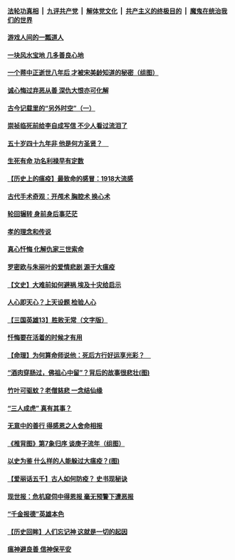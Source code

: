 ####  [法轮功真相](../../../../basic/blob/master/README.md?t=04071330) &nbsp;|&nbsp; [九评共产党](../../../../9ping.md/blob/master/README.md?t=04071330) &nbsp;|&nbsp; [解体党文化](../../../../jtdwh.md/blob/master/README.md?t=04071330)  &nbsp;|&nbsp; [共产主义的终极目的](../../../../gczydzjmd.md/blob/master/README.md?t=04071330) &nbsp;|&nbsp; [魔鬼在统治我们的世界](../../../../mgztzwmdsj.md/blob/master/README.md?t=04071330) 

#### [游戏人间的一瓢道人](../pages/prog647/a102816749.md?t=04071330) 

#### [一块风水宝地 几多善良心地](../pages/prog647/a102816742.md?t=04071330) 

#### [一个蒋中正逝世八年后 才被宋美龄知道的秘密（组图）](../pages/prog647/a102816314.md?t=04071330) 

#### [诚心悔过弃恶从善 深仇大恨亦可化解](../pages/prog647/a102816286.md?t=04071330) 

#### [古今记载里的“另外时空”（一）](../pages/prog647/a102816282.md?t=04071330) 

#### [崇祯临死前给李自成写信 不少人看过流泪了](../pages/prog647/a102815710.md?t=04071330) 

#### [五十岁四十九年非 他是何方圣贤？　](../pages/prog647/a102815704.md?t=04071330) 

#### [生死有命 功名利禄早有定数](../pages/prog647/a102815700.md?t=04071330) 

#### [【历史上的瘟疫】最致命的感冒：1918大流感](../pages/prog647/a102814813.md?t=04071330) 

#### [古代手术奇观：开颅术 胸腔术 换心术](../pages/prog647/a102814832.md?t=04071330) 

#### [轮回辗转 身前身后事茫茫](../pages/prog647/a102814823.md?t=04071330) 

#### [孝的理念和传说](../pages/prog647/a102814069.md?t=04071330) 

#### [真心忏悔 化解仇家三世索命](../pages/prog647/a102814052.md?t=04071330) 

#### [罗密欧与朱丽叶的爱情悲剧 源于大瘟疫](../pages/prog647/a102813354.md?t=04071330) 

#### [【文史】大难前如何避祸 埃及十灾给启示](../pages/prog647/a102813132.md?t=04071330) 

#### [人心即天心？上天设题 检验人心](../pages/prog647/a102813187.md?t=04071330) 

#### [【三国英雄13】胜败无常（文字版）](../pages/prog647/a102813122.md?t=04071330) 

#### [忏悔要在活着的时候才有用](../pages/prog647/a102812321.md?t=04071330) 

#### [【命理】为何算命师说他：死后方行好运享光彩？　](../pages/prog647/a102812317.md?t=04071330) 

#### [“酒肉穿肠过，佛祖心中留”？背后的故事很悲壮(图)](../pages/prog647/a102811505.md?t=04071330) 

#### [竹叶可驱蚊？老僧慈悲 一念结仙缘](../pages/prog647/a102811496.md?t=04071330) 

#### [“三人成虎” 真有其事？](../pages/prog647/a102810370.md?t=04071330) 

#### [无意中的善行 得感恩之人舍命相报](../pages/prog647/a102810324.md?t=04071330) 

#### [《推背图》第7象归序 谈庚子流年（组图）](../pages/prog647/a102809498.md?t=04071330) 

#### [以史为鉴 什么样的人能躲过大瘟疫？(图)](../pages/prog647/a102809493.md?t=04071330) 

#### [【爱丽话五千】古人如何防疫？ 史书现秘诀](../pages/prog647/a102809534.md?t=04071330) 

#### [现世报：危机窥伺中得恩报 毫无预警下遭恶报](../pages/prog647/a102808741.md?t=04071330) 

#### [“千金报德”英雄本色](../pages/prog647/a102808713.md?t=04071330) 

#### [【历史回眸】人们忘记神 这就是一切的起因](../pages/prog647/a102807860.md?t=04071330) 

#### [瘟神避良善 信神保平安](../pages/prog647/a102807847.md?t=04071330) 

